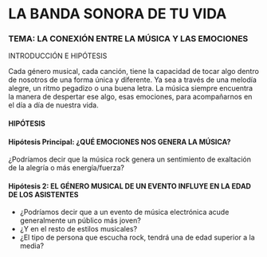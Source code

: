# LA BANDA SONORA DE TU VIDA

### TEMA: LA CONEXIÓN ENTRE LA MÚSICA Y LAS EMOCIONES

INTRODUCCIÓN E HIPÓTESIS

Cada género musical, cada canción, tiene la capacidad de tocar algo dentro de nosotros de una forma única y diferente. Ya sea a través de una melodía alegre, un ritmo pegadizo o una buena letra. La música siempre encuentra la manera de despertar ese algo, esas emociones, para acompañarnos en el día a día de nuestra vida.

#### HIPÓTESIS

#### Hipótesis Principal: ¿QUÉ EMOCIONES NOS GENERA LA MÚSICA?

¿Podríamos decir que la música rock genera un sentimiento de exaltación de la alegría o más energía/fuerza?

#### Hipótesis 2: EL GÉNERO MUSICAL DE UN EVENTO INFLUYE EN LA EDAD DE LOS ASISTENTES

- ¿Podríamos decir que a un evento de música electrónica acude generalmente un público más joven? 
- ¿Y en el resto de estilos musicales? 
- ¿El tipo de persona que escucha rock, tendrá una de edad superior a la media?
